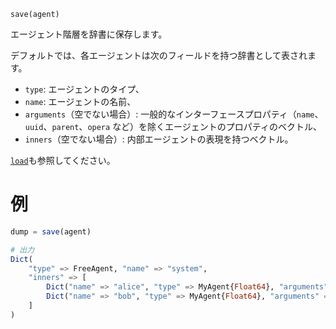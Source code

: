 ```
save(agent)
```

エージェント階層を辞書に保存します。

デフォルトでは、各エージェントは次のフィールドを持つ辞書として表されます。

  * `type`: エージェントのタイプ、
  * `name`: エージェントの名前、
  * `arguments`（空でない場合）: 一般的なインターフェースプロパティ（`name`、`uuid`、`parent`、`opera` など）を除くエージェントのプロパティのベクトル、
  * `inners`（空でない場合）: 内部エージェントの表現を持つベクトル。

[`load`](@ref)も参照してください。

# 例

```julia
dump = save(agent)

# 出力
Dict(
    "type" => FreeAgent, "name" => "system", 
    "inners" => [
        Dict("name" => "alice", "type" => MyAgent{Float64}, "arguments" => Any[0.0, 1.0]),
        Dict("name" => "bob", "type" => MyAgent{Float64}, "arguments" => Any[0.0, 1.5]),
    ]
)
```
